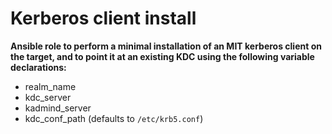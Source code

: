 # Kerberos client install

**Ansible role to perform a minimal installation of an MIT kerberos client on the target, and to point it at an existing KDC using the following variable declarations:**

- realm_name
- kdc_server
- kadmind_server
- kdc_conf_path (defaults to `/etc/krb5.conf`)

